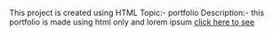 This project is created using HTML
Topic:- portfolio
Description:- this portfolio is made using html only and lorem ipsum 
[click here to see]() 